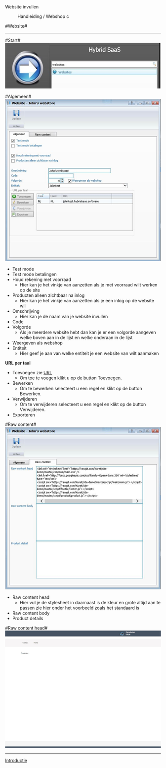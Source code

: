 <properties>
	<page>
		<title>Website invullen</title>
		<description>Website invullen</description>
	</page>
	<menu>
		<position>Handleiding / Webshop</position>
		<title>Website</title>
		<sort>c</sort>
	</menu>
</properties>

#Website#

----------

#Start#
![](images/websites-start.JPG)

#Algemeen#
![](images/website-algemeen.JPG)

- Test mode
- Test mode betalingen
- Houd rekening met voorraad
	- Hier kan je het vinkje van aanzetten als je met voorraad wilt werken op de site
- Producten alleen zichtbaar na inlog
	- Hier kan je het vinkje van aanzetten als je een inlog op de website wil
- Omschrijving
	- Hier kan je de naam van je website invullen
- Code
- Volgorde
	- Als je meerdere website hebt dan kan je er een volgorde aangeven welke boven aan in de lijst en welke onderaan in de lijst
- Weergeven als webshop
- Entiteit
	- Hier geef je aan van welke entiteit je een website van wilt aanmaken

**URL per taal**

- Toevoegen zie [URL](http://hybridsaas.support/pages/handleiding/modules/P-Z/website/URL)
	- Om toe te voegen klikt u op de button Toevoegen.
- Bewerken
	- Om te bewerken selecteert u een regel en klikt op de button Bewerken.
- Verwijderen
	- Om te verwijderen selecteert u een regel en klikt op de button Verwijderen.
- Exporteren

#Raw content#
![](images/website-rawcontent.JPG)

- Raw content head
	- Hier vul je de stylesheet in daarnaast is de kleur en grote altijd aan te passen zie hier onder het voorbeeld zoals het standaard is  
- Raw content body
- Product details

#Raw content head#
![](images/website-rawcontent-zichtbaar.JPG)


----------
[Introductie](http://hybridsaas.support/pages/handleiding/modules/P-Z/website/Introductie)